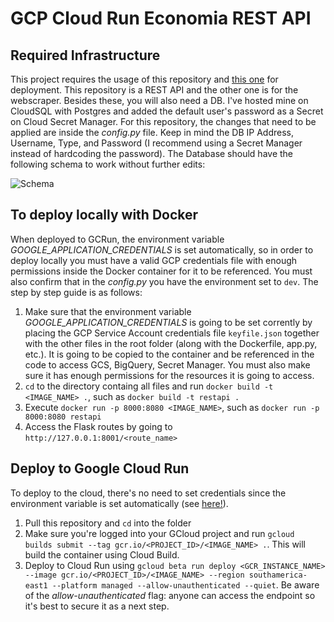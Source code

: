 # GCP Cloud Run Economia REST API

## Required Infrastructure
This project requires the usage of this repository and [this one](https://github.com/BeautyFades/WebScraper) for deployment. This repository is a REST API and the other one is for the webscraper. Besides these, you will also need a DB. I've hosted mine on CloudSQL with Postgres and added the default user's password as a Secret on Cloud Secret Manager. For this repository, the changes that need to be applied are inside the _config.py_ file. Keep in mind the DB IP Address, Username, Type, and Password (I recommend using a Secret Manager instead of hardcoding the password). The Database should have the following schema to work without further edits:

![Schema](https://i.imgur.com/9AyvlIs.png)

## To deploy locally with Docker
When deployed to GCRun, the environment variable _GOOGLE_APPLICATION_CREDENTIALS_ is set automatically, so in order to deploy locally you must have a valid GCP credentials file with enough permissions inside the Docker container for it to be referenced. You must also confirm that in the _config.py_ you have the environment set to ```dev```. The step by step guide is as follows:
1. Make sure that the environment variable _GOOGLE_APPLICATION_CREDENTIALS_ is going to be set corrently by placing the GCP Service Account credentials file ```keyfile.json``` together with the other files in the root folder (along with the Dockerfile, app.py, etc.). It is going to be copied to the container and be referenced in the code to access GCS, BigQuery, Secret Manager. You must also make sure it has enough permissions for the resources it is going to access.
2. ```cd``` to the directory containg all files and run ```docker build -t <IMAGE_NAME> .```, such as ```docker build -t restapi .```
3. Execute ```docker run -p 8000:8080 <IMAGE_NAME>```, such as ```docker run -p 8000:8080 restapi```
4. Access the Flask routes by going to ```http://127.0.0.1:8001/<route_name>```

## Deploy to Google Cloud Run
To deploy to the cloud, there's no need to set credentials since the environment variable is set automatically (see [here!](https://cloud.google.com/run/docs/configuring/service-accounts#:~:text=By%20default%2C%20Cloud%20Run%20services,most%20minimal%20set%20of%20permissions.)).
1. Pull this repository and ```cd``` into the folder
2. Make sure you're logged into your GCloud project and run ```gcloud builds submit --tag gcr.io/<PROJECT_ID>/<IMAGE_NAME> .```. This will build the container using Cloud Build.
3. Deploy to Cloud Run using ```gcloud beta run deploy <GCR_INSTANCE_NAME> --image gcr.io/<PROJECT_ID>/<IMAGE_NAME> --region southamerica-east1 --platform managed --allow-unauthenticated --quiet```. Be aware of the _allow-unauthenticated_ flag: anyone can access the endpoint so it's best to secure it as a next step.
